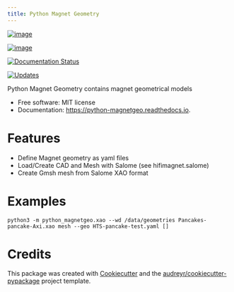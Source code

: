 ```yaml
---
title: Python Magnet Geometry
---
```


[![image](https://img.shields.io/pypi/v/python_magnetgeo.svg)](https://pypi.python.org/pypi/python_magnetgeo)

[![image](https://img.shields.io/travis/Trophime/python_magnetgeo.svg)](https://travis-ci.com/Trophime/python_magnetgeo)

[![Documentation Status](https://readthedocs.org/projects/python-magnetgeo/badge/?version=latest)](https://python-magnetgeo.readthedocs.io/en/latest/?version=latest)

[![Updates](https://pyup.io/repos/github/Trophime/python_magnetgeo/shield.svg)](https://pyup.io/repos/github/Trophime/python_magnetgeo/)

Python Magnet Geometry contains magnet geometrical models

-   Free software: MIT license
-   Documentation: <https://python-magnetgeo.readthedocs.io>.

Features
========

-   Define Magnet geometry as yaml files
-   Load/Create CAD and Mesh with Salome (see hifimagnet.salome)
-   Create Gmsh mesh from Salome XAO format

Examples
========

```
python3 -m python_magnetgeo.xao --wd /data/geometries Pancakes-pancake-Axi.xao mesh --geo HTS-pancake-test.yaml []
```

Credits
=======

This package was created with
[Cookiecutter](https://github.com/audreyr/cookiecutter) and the
[audreyr/cookiecutter-pypackage](https://github.com/audreyr/cookiecutter-pypackage)
project template.
